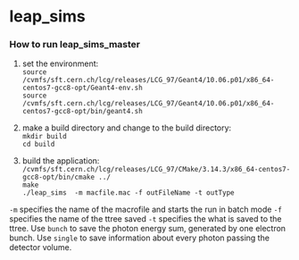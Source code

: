 # leap_sims

### How to run leap_sims_master  
1.  set the environment:  
  `source /cvmfs/sft.cern.ch/lcg/releases/LCG_97/Geant4/10.06.p01/x86_64-centos7-gcc8-opt/Geant4-env.sh`  
  `source /cvmfs/sft.cern.ch/lcg/releases/LCG_97/Geant4/10.06.p01/x86_64-centos7-gcc8-opt/bin/geant4.sh`  

2.  make a build directory and change to the build directory:  
  `mkdir build`  
  `cd build`  

3. build the application:  
  `/cvmfs/sft.cern.ch/lcg/releases/LCG_97/CMake/3.14.3/x86_64-centos7-gcc8-opt/bin/cmake ../`  
  `make`  
  `./leap_sims  -m macfile.mac -f outFileName -t outType`

  `-m` specifies the name of the macrofile and starts the run in batch mode
  `-f` specifies the name of the ttree saved
  `-t` specifies the what is saved to the ttree. Use `bunch` to save the photon energy sum, generated by one electron bunch. Use `single` to save information about every photon passing the detector volume.   
